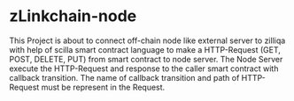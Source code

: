 # zLinkchain-node
This Project is about to connect off-chain node like external server to zilliqa with help of scilla smart contract language to make a  HTTP-Request (GET, POST, DELETE, PUT) from smart contract to node server. The Node Server execute the HTTP-Request and response to the caller smart contract with callback transition. The name of callback transition and path of HTTP-Request must be represent in the Request. 
